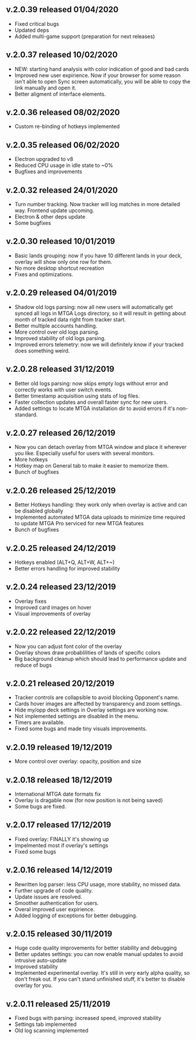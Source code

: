 ## v.2.0.39 released 01/04/2020
* Fixed critical bugs
* Updated deps
* Added multi-game support (preparation for next releases)

## v.2.0.37 released 10/02/2020
* NEW: starting hand analysis with color indication of good and bad cards
* Improved new user expirience. Now if your browser for some reason isn't able to open Sync screen automatically, you will be able to copy the link manually and open it.
* Better aligment of interface elements. 

## v.2.0.36 released 08/02/2020
* Custom re-binding of hotkeys implemented

## v.2.0.35 released 06/02/2020
* Electron upgraded to v8
* Reduced CPU usage in idle state to ~0%
* Bugfixes and improvements

## v.2.0.32 released 24/01/2020
* Turn number tracking. Now tracker will log matches in more detailed way. Frontend update upcoming.
* Electron & other deps update
* Some bugfixes

## v.2.0.30 released 10/01/2019
* Basic lands grouping: now if you have 10 different lands in your deck, overlay will show only one row for them.
* No more desktop shortcut recreation
* Fixes and optimizations.

## v.2.0.29 released 04/01/2019
* Shadow old logs parsing: now all new users will automatically get synced all logs in MTGA Logs directory, so it will result in getting about month of tracked data right from tracker start.
* Better multiple accounts handling.
* More control over old logs parsing.
* Improved stability of old logs parsing.
* Improved errors telemetry: now we will definitely know if your tracked does something weird.

## v.2.0.28 released 31/12/2019
* Better old logs parsing: now skips empty logs without error and correctly works with user switch events.
* Better timestamp acquisition using stats of log files. 
* Faster collection updates and overall faster sync for new users.
* Added settings to locate MTGA installation dir to avoid errors if it's non-standard.

## v.2.0.27 released 26/12/2019
* Now you can detach overlay from MTGA window and place it wherever you like. Especially useful for users with several monitors.
* More hotkeys
* Hotkey map on General tab to make it easier to memorize them.
* Bunch of bugfixes

## v.2.0.26 released 25/12/2019
* Better Hotkeys handling: they work only when overlay is active and can be disabled globally
* Implemented automated MTGA data uploads to minimize time required to update MTGA Pro serviced for new MTGA features
* Bunch of bugfixes

## v.2.0.25 released 24/12/2019
* Hotkeys enabled (ALT+Q, ALT+W, ALT+~)
* Better errors handling for improved stability

## v.2.0.24 released 23/12/2019
* Overlay fixes
* Improved card images on hover
* Visual improvements of overlay

## v.2.0.22 released 22/12/2019
* Now you can adjust font color of the overlay
* Overlay shows draw probablilities of lands of specific colors
* Big background cleanup which should lead to performance update and reduce of bugs

## v.2.0.21 released 20/12/2019
* Tracker controls are collapsible to avoid blocking Opponent's name.
* Cards hover images are affected by transparency and zoom settings.
* Hide my/opp deck settings in Overlay settings are working now.
* Not implemented settings are disabled in the menu.
* Timers are available.
* Fixed some bugs and made tiny visuals improvements.

## v.2.0.19 released 19/12/2019
* More control over overlay: opacity, position and size

## v.2.0.18 released 18/12/2019
* International MTGA date formats fix
* Overlay is dragable now (for now position is not being saved)
* Some bugs are fixed.

## v.2.0.17 released 17/12/2019
* Fixed overlay: FINALLY it's showing up
* Impelmented most if overlay's settings
* Fixed some bugs

## v.2.0.16 released 14/12/2019
* Rewritten log parser: less CPU usage, more stability, no missed data.
* Further upgrade of code quality.
* Update issues are resolved.
* Smoother authentication for users.
* Overal improved user expirience.
* Added logging of exceptions for better debugging.

## v.2.0.15 released 30/11/2019
* Huge code quality improvements for better stability and debugging
* Better updates settings: you can now enable manual updates to avoid intrusive auto-update
* Improved stability
* Implemented experimental overlay. It's still in very early alpha quality, so don't freak out. If you can't stand unfinished stuff, it's better to disable overlay for you. 

## v.2.0.11 released 25/11/2019
* Fixed bugs with parsing: increased speed, improved stability
* Settings tab implemented
* Old log scanning implemented
